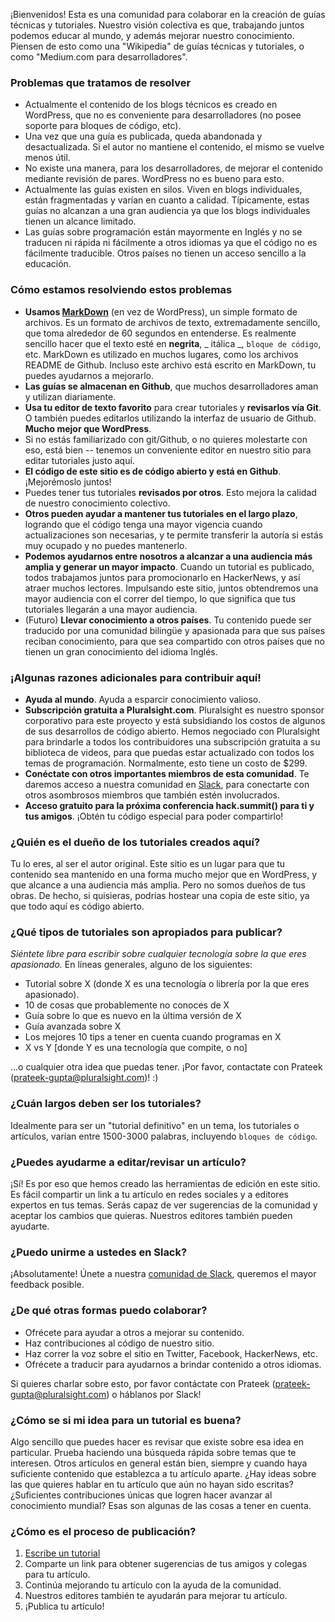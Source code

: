 ¡Bienvenidos! Esta es una comunidad para colaborar en la creación de guías técnicas y tutoriales. Nuestro visión colectiva es que, trabajando juntos podemos educar al mundo, y además mejorar nuestro conocimiento. Piensen de esto como una "Wikipedia" de guías técnicas y tutoriales, o  como "Medium.com para desarrolladores".

### Problemas que tratamos de resolver

- Actualmente el contenido de los blogs técnicos es creado en WordPress, que no es conveniente para desarrolladores (no posee soporte para bloques de código, etc).
- Una vez que una guía es publicada, queda abandonada y desactualizada. Si el autor no mantiene el contenido, el mismo se vuelve menos útil.
- No existe una manera, para los desarrolladores, de mejorar el contenido mediante revisión de pares. WordPress no es bueno para esto.
- Actualmente las guías existen en silos. Viven en blogs individuales, están fragmentadas y varían en cuanto a calidad. Típicamente, estas guías no alcanzan a una gran audiencia ya que los blogs individuales tienen un alcance limitado.
- Las guías sobre programación están mayormente en Inglés y no se traducen ni rápida ni fácilmente a otros idiomas ya que el código no es fácilmente traducible. Otros países no tienen un acceso sencillo a la educación.

### Cómo estamos resolviendo estos problemas

- **Usamos [MarkDown](http://daringfireball.net/projects/markdown/basics)** (en vez de WordPress), un simple formato de archivos. Es un formato de archivos de texto, extremadamente sencillo, que toma alrededor de 60 segundos en entenderse. Es realmente sencillo hacer que el texto esté en **negrita**, _ itálica _, `bloque de código`, etc. MarkDown es utilizado en muchos lugares, como los archivos README de Github. Incluso este archivo está escrito en MarkDown, tu puedes ayudarnos a mejorarlo.
- **Las guías se almacenan en Github**, que muchos desarrolladores aman y utilizan diariamente.
- **Usa tu editor de texto favorito** para crear tutoriales y **revisarlos vía Git**. O también puedes editarlos utilizando la interfaz de usuario de Github. **Mucho mejor que WordPress**.
- Si no estás familiarizado con git/Github, o no quieres molestarte con eso, está bien -- tenemos un conveniente editor en nuestro sitio para editar tutoriales justo aquí.
- **El código de este sitio es de código abierto y está en Github**. ¡Mejorémoslo juntos!
- Puedes tener tus tutoriales **revisados por otros**. Esto mejora la calidad de nuestro conocimiento colectivo.
- **Otros pueden ayudar a mantener tus tutoriales en el largo plazo**, logrando que el código tenga una mayor vigencia cuando actualizaciones son necesarias, y te permite transferir la autoría si estás muy ocupado y no puedes mantenerlo.
- **Podemos ayudarnos entre nosotros a alcanzar a una audiencia más amplia y generar un mayor impacto**. Cuando un tutorial es publicado, todos trabajamos juntos para promocionarlo en HackerNews, y así atraer muchos lectores. Impulsando este sitio, juntos obtendremos una mayor audiencia con el correr del tiempo, lo que significa que tus tutoriales llegarán a una mayor audiencia.
- (Futuro) **Llevar conocimiento a otros países**. Tu contenido puede ser traducido por una comunidad  bilingüe y apasionada para que sus países reciban conocimiento, para que sea compartido con otros países que no tienen un gran conocimiento del idioma Inglés.

### ¡Algunas razones adicionales para contribuir aquí!

* **Ayuda al mundo**. Ayuda a esparcir conocimiento valioso.
* **Subscripción gratuita a Pluralsight.com**. Pluralsight es nuestro sponsor corporativo para este proyecto y está subsidiando los costos de algunos de sus desarrollos de código abierto. Hemos negociado con Pluralsight para brindarle a todos los contribuidores una subscripción gratuita a su biblioteca de videos, para que puedas estar actualizado con todos los temas de programación. Normalmente, esto tiene un costo de $299.
* **Conéctate con otros importantes miembros de esta comunidad**. Te daremos acceso a nuestra comunidad en [Slack](https://hackguides.typeform.com/to/ZroxPD), para conectarte con otros asombrosos miembros que también estén involucrados.
* **Acceso gratuito para la próxima conferencia hack.summit() para ti y tus amigos**. ¡Obtén tu código especial para poder compartirlo!

### ¿Quién es el dueño de los tutoriales creados aquí?
Tu lo eres, al ser el autor original. Este sitio es un lugar para que tu contenido sea mantenido en una forma mucho mejor que en WordPress, y que alcance a una audiencia más amplia. Pero no somos dueños de tus obras. De hecho, si quisieras, podrias hostear una copia de este sitio, ya que todo aquí es código abierto.

### ¿Qué tipos de tutoriales son apropiados para publicar?
*Siéntete libre para escribir sobre cualquier tecnología sobre la que eres apasionado.*  En líneas generales, alguno de los siguientes:

* Tutorial sobre X (donde X es una tecnología o librería por la que eres apasionado).
* 10 de cosas que probablemente no conoces de X
* Guía sobre lo que es nuevo en la última versión de X
* Guía avanzada sobre X
* Los mejores 10 tips a tener en cuenta cuando programas en X
* X vs Y [donde Y es una tecnología que compite, o no]

...o cualquier otra idea que puedas tener. ¡Por favor, contactate con Prateek (prateek-gupta@pluralsight.com)! :)

### ¿Cuán largos deben ser los tutoriales?
Idealmente para ser un "tutorial definitivo" en un tema, los tutoriales o artículos, varían entre 1500-3000 palabras, incluyendo `bloques de código`.

### ¿Puedes ayudarme a editar/revisar un artículo?
¡Sí! Es por eso que hemos creado las herramientas de edición en este sitio. Es fácil compartir un link a tu artículo en redes sociales y a editores expertos en tus temas. Serás capaz de ver sugerencias de la comunidad y aceptar los cambios que quieras. Nuestros editores también pueden ayudarte.

### ¿Puedo unirme a ustedes en Slack?
¡Absolutamente! Únete a nuestra [comunidad de Slack](https://hackguides.typeform.com/to/ZroxPD), queremos el mayor feedback posible.

### ¿De qué otras formas puedo colaborar?

* Ofrécete para ayudar a otros a mejorar su contenido.
* Haz contribuciones al código de nuestro sitio.
* Haz correr la voz sobre el sitio en Twitter, Facebook, HackerNews, etc.
* Ofrécete a traducir para ayudarnos a brindar contenido a otros idiomas.

Si quieres charlar sobre esto, por favor contáctate con Prateek (prateek-gupta@pluralsight.com) o háblanos por Slack!

### ¿Cómo se si mi idea para un tutorial es buena?
Algo sencillo que puedes hacer es revisar que existe sobre esa idea en particular. Prueba haciendo una búsqueda rápida sobre temas que te interesen. Otros articulos en general están bien, siempre y cuando haya suficiente contenido que establezca a tu artículo aparte. ¿Hay ideas sobre las que quieres hablar en tu artículo que aún no hayan sido escritas? ¿Suficientes contribuciones únicas que logren hacer avanzar al conocimiento mundial? Esas son algunas de las cosas a tener en cuenta.

### ¿Cómo es el proceso de publicación?

1. [Escribe un tutorial](/write/)
2. Comparte un link para obtener sugerencias de tus amigos y colegas para tu artículo.
3. Continúa mejorando tu artículo con la ayuda de la comunidad.
4. Nuestros editores también te ayudarán para mejorar tu artículo.
5. ¡Publica tu artículo!
